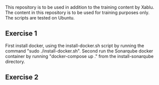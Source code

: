 This repository is to be used in addition to the training content by Xablu.  
The content in this repository is to be used for training purposes only.  
The scripts are tested on Ubuntu.  
  
## Exercise 1  

First install docker, using the install-docker.sh script by running the command "sudo ./install-docker.sh". 
Second run the Sonarqube docker container by running "docker-compose up ." from the install-sonarqube directory.

## Exercise 2

